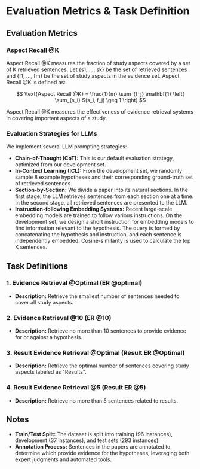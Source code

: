 # Evaluation Metrics & Task Definition

## Evaluation Metrics

### Aspect Recall @K

Aspect Recall @K measures the fraction of study aspects covered by a set of K retrieved sentences. Let {s1, ..., sk} be the set of retrieved sentences and {f1, ..., fm} be the set of study aspects in the evidence set. Aspect Recall @K is defined as:

$$
\text{Aspect Recall @K} = \frac{1}{m} \sum_{f_j} \mathbf{1} \left( \sum_{s_i} S(s_i, f_j) \geq 1 \right)
$$ 

Aspect Recall @K measures the effectiveness of evidence retrieval systems in covering important aspects of a study.

### Evaluation Strategies for LLMs

We implement several LLM prompting strategies:

- **Chain-of-Thought (CoT):** This is our default evaluation strategy, optimized from our development set.
- **In-Context Learning (ICL):** From the development set, we randomly sample 8 example hypotheses and their corresponding ground-truth set of retrieved sentences.
- **Section-by-Section:** We divide a paper into its natural sections. In the first stage, the LLM retrieves sentences from each section one at a time. In the second stage, all retrieved sentences are presented to the LLM.
- **Instruction-following Embedding Systems:** Recent large-scale embedding models are trained to follow various instructions. On the development set, we design a short instruction for embedding models to find information relevant to the hypothesis. The query is formed by concatenating the hypothesis and instruction, and each sentence is independently embedded. Cosine-similarity is used to calculate the top K sentences.


## Task Definitions

### 1. Evidence Retrieval @Optimal (ER @optimal)
- **Description:** Retrieve the smallest number of sentences needed to cover all study aspects.

### 2. Evidence Retrieval @10 (ER @10)
- **Description:** Retrieve no more than 10 sentences to provide evidence for or against a hypothesis.

### 3. Result Evidence Retrieval @Optimal (Result ER @Optimal)
- **Description:** Retrieve the optimal number of sentences covering study aspects labeled as "Results".

### 4. Result Evidence Retrieval @5 (Result ER @5)
- **Description:** Retrieve no more than 5 sentences related to results.

## Notes

- **Train/Test Split:** The dataset is split into training (96 instances), development (37 instances), and test sets (293 instances).
- **Annotation Process:** Sentences in the papers are annotated to determine which provide evidence for the hypotheses, leveraging both expert judgments and automated tools.